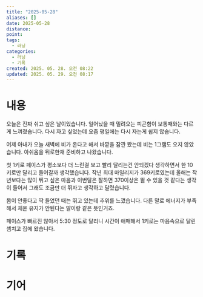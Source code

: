 ```yaml
---
title: "2025-05-28"
aliases: []
date: 2025-05-28
distance:
point:
tags:
  - 러닝
categories:
  - 러닝
  - 기록
created: 2025. 05. 28. 오전 08:22
updated: 2025. 05. 29. 오전 08:17
---
```


# 내용

오늘은 진짜 쉬고 싶은 날이었습니다. 일어났을 때 밀려오는 피곤함이 보통때와는 다르게 느껴졌습니다. 다시 자고 싶었는데 요즘 평일에는 다시 자는게 쉽지 않습니다.

어제 아내가 오늘 새벽에 비가 온다고 해서 바깥을 잠깐 봤는데 비는 1그램도 오지 않았습니다. 아쉬움을 뒤로한채 준비하고 나왔습니다.

첫 1키로 페이스가 평소보다 더 느린걸 보고 빨리 달리는건 안되겠다 생각하면서 한 10키로만 달리고 들어갈까 생각했습니다. 작년 최대 마일리지가 369키로였는데 올해는 작년보다는 많이 뛰고 싶은 마음과 이번달은 잘하면 370이상은 뛸 수 있을 것 같다는 생각이 들어서 그래도 조금만 더 뛰자고 생각하고 달렸습니다.

몸이 안좋다고 딱 들었던 때는 뛰고 있는데 추위를 느꼈습니다. 다른 말로 에너지가 부족해서 체온 유지가 안된다는 말이랑 같은 뜻인거죠.

페이스가 빠르진 않아서 5:30 정도로 달리니 시간이 애매해서 1키로는 마음속으로 달린셈치고 집에 왔습니다.

# 기록

# 기어
